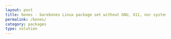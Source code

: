 ```yaml
---
layout: post
title: bones - barebones Linux package set without GNU, X11, nor systemd
permalink: /bones/
category: packages
type: solution
---
```

